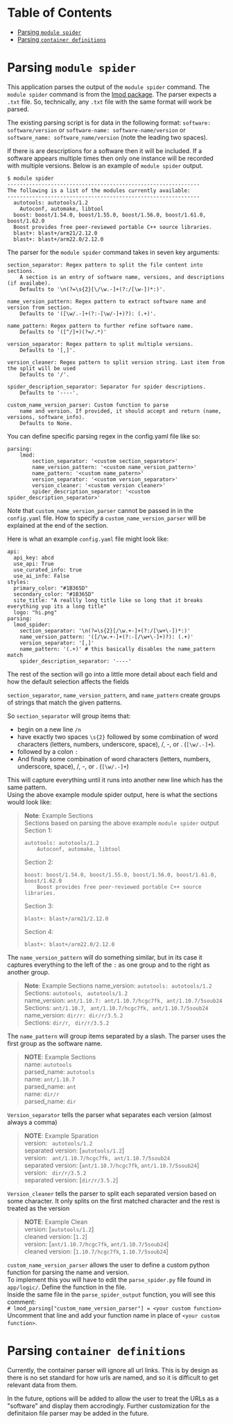 # Table of Contents
- [Parsing `module spider`](#parsing-module-spider)
- [Parsing `container definitions`](#parsing-container-definitions)

# Parsing `module spider`

This application parses the output of the `module spider` command. The `module spider` command is from the [lmod package](https://lmod.readthedocs.io/en/latest/index.html). The parser expects a `.txt` file.
So, technically, any `.txt` file with the same format will work be parsed.

The existing parsing script is for data in the following format: `software: software/version` or `software-name: software-name/version` or `software_name: software_name/version` (note the leading two spaces).

If there is are descriptions for a software then it will be included. If a software appears multiple times then only one instance will be recorded with multiple versions. Below is an example of `module spider` output.

```
$ module spider
--------------------------------------------------------------
The following is a list of the modules currently available:
--------------------------------------------------------------
  autotools: autotools/1.2
    Autoconf, automake, libtool
  boost: boost/1.54.0, boost/1.55.0, boost/1.56.0, boost/1.61.0, boost/1.62.0
  Boost provides free peer-reviewed portable C++ source libraries.
  blast+: blast+/arm21/2.12.0
  blast+: blast+/arm22.0/2.12.0
```

The parser for the `module spider` command takes in seven key arguments:

```
section_separator: Regex pattern to split the file content into sections.
    A section is an entry of software name, versions, and descriptions (if availabe).
    Defaults to '\n(?=\s{2}[\/\w.-]+(?:/[\w-])*:)'.

name_version_pattern: Regex pattern to extract software name and version from section.
    Defaults to '([\w/.-]+(?:-[\w/-]+)?): (.+)'.

name_pattern: Regex pattern to further refine software name.
    Defaults to '([^/]+)(?=/.*)'

version_separator: Regex pattern to split multiple versions.
    Defaults to '[,]'.

version_cleaner: Regex pattern to split version string. Last item from the split will be used
    Defaults to '/'.

spider_description_separator: Separator for spider descriptions.
    Defaults to '----'.

custom_name_version_parser: Custom function to parse
    name and version. If provided, it should accept and return (name, versions, software_info).
    Defaults to None.
```

You can define specific parsing regex in the config.yaml file like so:
```
parsing:
    lmod:
        section_separator: '<custom section_separator>'
        name_version_pattern: '<custom name_version_pattern>'
        name_pattern: '<custom name_patern>'
        version_separator: '<custom version_separator>'
        version_cleaner: '<custom version cleaner>'
        spider_description_separator: '<custom spider_description_separator>'
```
Note that `custom_name_version_parser` cannot be passed in in the `config.yaml` file. How to
specify a `custom_name_version_parser` will be explained at the end of the section.  

Here is what an example `config.yaml` file might look like:
```
api:
  api_key: abcd
  use_api: True
  use_curated_info: true
  use_ai_info: False
styles:
  primary_color: "#1B365D"
  secondary_color: "#1B365D"
  site_title: "A reallly long title like so long that it breaks everything yup its a long title"
  logo: "hi.png"
parsing:
  lmod_spider:
    section_separator: '\n(?=\s{2}[/\w.+-]+(?:/[\w+\-])*:)'
    name_version_pattern: '([/\w.+-]+(?:-[/\w+\-]+)?): (.+)'
    version_separator: '[,]'
    name_pattern: '(.+)' # this basically disables the name_pattern match
    spider_description_separator: '----'
```

The rest of the section will go into a little more detail about each field and how the default selection affects the fields 

`section_separator`, `name_version_pattern`, and `name_pattern` create groups of strings that match the given patterns.

So `section_separator` will group items that:

- begin on a new line `/n`
- have exactly two spaces `\s{2}` followed by some combination of word characters (letters, numbers, underscore, space), /, -, or . (`[\w/.-]+`).
- followed by a colon `:`
- And finally some combination of word characters (letters, numbers, underscore, space), /, -, or . (`[\w/.-]+`)

This will capture everything until it runs into another new line which has the same pattern.  
Using the above example module spider output, here is what the sections would look like:

> **Note**: Example Sections  
> Sections based on parsing the above example `module spider` output  
> Section 1:    
> ```
> autotools: autotools/1.2    
>     Autoconf, automake, libtool
>```  
> Section 2:    
> ```
> boost: boost/1.54.0, boost/1.55.0, boost/1.56.0, boost/1.61.0, boost/1.62.0    
>     Boost provides free peer-reviewed portable C++ source libraries.  
> ```
> Section 3:  
> ```
> blast+: blast+/arm21/2.12.0  
> ```
> Section 4:  
> ```
> blast+: blast+/arm22.0/2.12.0  
> ```

The `name_version_pattern` will do something similar, but in its case it captures everything to the left of the `:` as one group and to the right as another group.
> **Note**: Example Sections
> name_version: `autotools: autotools/1.2`  
> Sections: `autotools`, ` autotools/1.2`  
> name_version: `ant/1.10.7: ant/1.10.7/hcgc7fk, ant/1.10.7/5soub24`  
> Sections: `ant/1.10.7`, ` ant/1.10.7/hcgc7fk, ant/1.10.7/5soub24`  
> name_version: `dir/r: dir/r/3.5.2`  
> Sections: `dir/r`, ` dir/r/3.5.2`  

The `name_pattern` will group items separated by a slash. The parser uses the first group as the software name.
> **NOTE**: Example Sections  
> name: `autotools`  
> parsed_name: `autotools`  
> name: `ant/1.10.7`  
> parsed_name: `ant`  
> name: `dir/r`  
> parsed_name: `dir`  

`Version_separator` tells the parser what separates each version (almost always a comma)
> **NOTE**: Example Sparation  
> version: ` autotools/1.2`  
> separated version: [`autotools/1.2`]  
> version: ` ant/1.10.7/hcgc7fk, ant/1.10.7/5soub24`  
> separated version: [`ant/1.10.7/hcgc7fk`, `ant/1.10.7/5soub24`]  
> version: ` dir/r/3.5.2`  
> separated version: [`dir/r/3.5.2`]  

`Version_cleaner` tells the parser to split each separated version based on some character. It only splits on the first matched character and the rest is treated as the version
> **NOTE**: Example Clean  
> version: [`autotools/1.2`]  
> cleaned version: [`1.2`]  
> version: [`ant/1.10.7/hcgc7fk`, `ant/1.10.7/5soub24`]  
> cleaned version: [`1.10.7/hcgc7fk`, `1.10.7/5soub24`]  

`custom_name_version_parser` allows the user to define a custom python function for parsing the name and version.  
To implement this you will have to edit the `parse_spider.py` file found in `app/logic/`. Define the function in the file.  
Inside the same file in the `parse_spider_output` function, you will see this comment:  
`# lmod_parsing["custom_name_version_parser"] = <your custom function>`  
Uncomment that line and add your function name in place of `<your custom function>`.
# Parsing `container definitions`
Currently, the container parser will ignore all url links. This is by design as there is no set standard for how urls are named, and so it is difficult to get relevant data from them.

In the future, options will be added to allow the user to treat the URLs as a "software" and display them accrodingly.
Further customization for the definitaion file parser may be added in the future.
